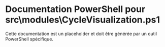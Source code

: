 # Documentation PowerShell pour src\modules\CycleVisualization.ps1

Cette documentation est un placeholder et doit être générée par un outil PowerShell spécifique.
